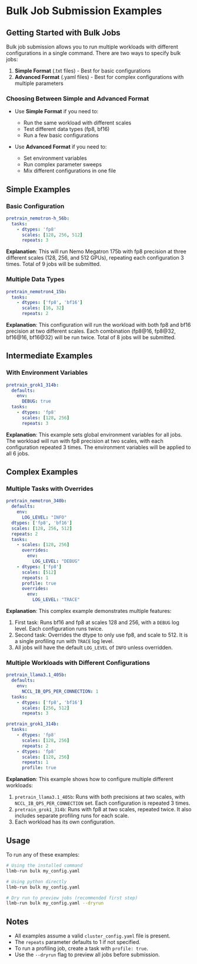 # Bulk Job Submission Examples

## Getting Started with Bulk Jobs

Bulk job submission allows you to run multiple workloads with different configurations in a single command. There are two ways to specify bulk jobs:

1. **Simple Format** (.txt files) - Best for basic configurations
2. **Advanced Format** (.yaml files) - Best for complex configurations with multiple parameters

### Choosing Between Simple and Advanced Format

- Use **Simple Format** if you need to:
  - Run the same workload with different scales
  - Test different data types (fp8, bf16)
  - Run a few basic configurations

- Use **Advanced Format** if you need to:
  - Set environment variables
  - Run complex parameter sweeps
  - Mix different configurations in one file

## Simple Examples

### Basic Configuration
```yaml
pretrain_nemotron-h_56b:
  tasks:
    - dtypes: 'fp8'
      scales: [128, 256, 512]
      repeats: 3
```
**Explanation**: This will run Nemo Megatron 175b with fp8 precision at three different scales (128, 256, and 512 GPUs), repeating each configuration 3 times. Total of 9 jobs will be submitted.

### Multiple Data Types
```yaml
pretrain_nemotron4_15b:
  tasks:
    - dtypes: ['fp8', 'bf16']
      scales: [16, 32]
      repeats: 2
```
**Explanation**: This configuration will run the workload with both fp8 and bf16 precision at two different scales. Each combination (fp8@16, fp8@32, bf16@16, bf16@32) will be run twice. Total of 8 jobs will be submitted.

## Intermediate Examples

### With Environment Variables
```yaml
pretrain_grok1_314b:
  defaults:
    env:
      DEBUG: true
  tasks:
    - dtypes: 'fp8'
      scales: [128, 256]
      repeats: 3
```
**Explanation**: This example sets global environment variables for all jobs. The workload will run with fp8 precision at two scales, with each configuration repeated 3 times. The environment variables will be applied to all 6 jobs.

## Complex Examples

### Multiple Tasks with Overrides
```yaml
pretrain_nemotron_340b:
  defaults:
    env:
      LOG_LEVEL: "INFO"
  dtypes: ['fp8', 'bf16']
  scales: [128, 256, 512]
  repeats: 2
  tasks:
    - scales: [128, 256]
      overrides:
        env:
          LOG_LEVEL: "DEBUG"
    - dtypes: ['fp8']
      scales: [512]
      repeats: 1
      profile: true
      overrides:
        env:
          LOG_LEVEL: "TRACE"
```
**Explanation**: This complex example demonstrates multiple features:
1. First task: Runs bf16 and fp8 at scales 128 and 256, with a `DEBUG` log level. Each configuration runs twice.
2. Second task: Overrides the dtype to only use fp8, and scale to 512. It is a single profiling run with `TRACE` log level.
3. All jobs will have the default `LOG_LEVEL` of `INFO` unless overridden.

### Multiple Workloads with Different Configurations
```yaml
pretrain_llama3.1_405b:
  defaults:
    env:
      NCCL_IB_QPS_PER_CONNECTION: 1
  tasks:
    - dtypes: ['fp8', 'bf16']
      scales: [256, 512]
      repeats: 3

pretrain_grok1_314b:
  tasks:
    - dtypes: 'fp8'
      scales: [128, 256]
      repeats: 2
    - dtypes: 'fp8'
      scales: [128, 256]
      repeats: 1
      profile: true
```
**Explanation**: This example shows how to configure multiple different workloads:
1. `pretrain_llama3.1_405b`: Runs with both precisions at two scales, with `NCCL_IB_QPS_PER_CONNECTION` set. Each configuration is repeated 3 times.
2. `pretrain_grok1_314b`: Runs with fp8 at two scales, repeated twice. It also includes separate profiling runs for each scale.
3. Each workload has its own configuration.

## Usage

To run any of these examples:

```bash
# Using the installed command
llmb-run bulk my_config.yaml

# Using python directly
llmb-run bulk my_config.yaml

# Dry run to preview jobs (recommended first step)
llmb-run bulk my_config.yaml --dryrun
```

## Notes
- All examples assume a valid `cluster_config.yaml` file is present.
- The `repeats` parameter defaults to 1 if not specified.
- To run a profiling job, create a task with `profile: true`.
- Use the `--dryrun` flag to preview all jobs before submission.